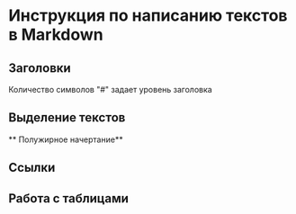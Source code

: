 # Инструкция по написанию текстов в Markdown

## Заголовки 

Количество символов "#" задает уровень заголовка

## Выделение текстов

** Полужирное начертание**


## Ссылки 

## Работа с таблицами